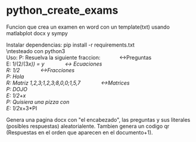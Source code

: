 # python_create_exams
Funcion que crea un examen en word con un template(txt) usando matlabplot docx y sympy

Instalar dependencias:
pip install -r requirements.txt
<br/>
\ntesteado con python3
<br/>
Uso:
P: Resuelva la siguiente fraccion: &nbsp;&nbsp;&nbsp;&nbsp;&nbsp;&nbsp;&nbsp;&nbsp;&nbsp;&nbsp;&nbsp;&nbsp;<->Preguntas
<br/>
E: 1/(2/(3*x)) = y    &nbsp;&nbsp;&nbsp;&nbsp;&nbsp;&nbsp;&nbsp;&nbsp;&nbsp;&nbsp;&nbsp;&nbsp;                        <-> Ecuaciones
<br/>
R: 1/2            &nbsp;&nbsp;&nbsp;&nbsp;&nbsp;&nbsp;&nbsp;&nbsp;&nbsp;&nbsp;&nbsp;&nbsp;                            <->Fracciones
<br/>
P: Hola
<br/>
R: Matriz 1,2,3;1,2,3;8,0,0;1,5,7   &nbsp;&nbsp;&nbsp;&nbsp;&nbsp;&nbsp;&nbsp;&nbsp;&nbsp;&nbsp;&nbsp;&nbsp;          <->Matrices
<br/>
P: DOJO
<br/>
E: 1/2+x
<br/>
P: Quisiera una pizza con 
<br/>
E: 1/2*x+3*PI

Genera una pagina docx con "el encabezado", las preguntas y sus literales (posibles respuestas) aleatorialente. Tambien genera un codigo qr (Respuestas en el orden que aparecen en el documento+1).
